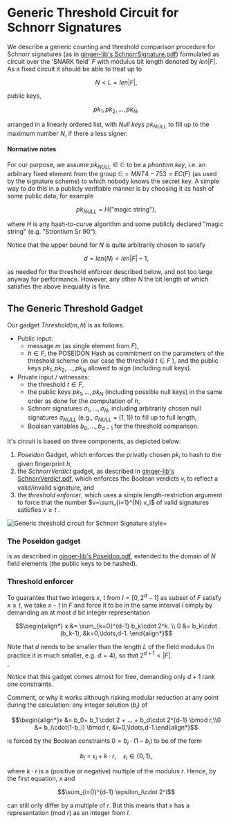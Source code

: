 # Generic Threshold Circuit for Schnorr Signatures

We describe a generic counting and threshold comparison procedure for Schnorr signatures (as in [ginger-lib's SchnorrSignature.pdf](https://github.com/HorizenOfficial/ginger-lib/blob/development/doc/SchnorrSignature.pdf)) formulated as circuit over the 'SNARK field' $F$ with modulus bit length denoted by $len|F|$. As a fixed circuit it should be able to treat up to
```math
N < L=len|F|,
```
public keys,
```math
pk_1,pk_2,\ldots, pk_N,
```
arranged in a linearly ordered list, with *Null keys* $pk_{NULL}$ to fill up to the maximum number $N$, if there a less signer. 

#### Normative notes

For our purpose, we assume  $pk_{NULL} \in \mathbb G$ to be a *phantom key*, i.e. an arbitrary fixed element from the group $\mathbb G= MNT4-753=EC(F)$  (as used by the signature scheme) to which nobody knows the secret key. A simple way to do this in a publicly verifiable manner is by choosing it as hash of some public data, for example
```math
pk_{NULL} = H(\text{"magic string")},
```
where $H$ is any hash-to-curve algorithm and some publicly declared "magic string" (e.g. $\text{"Strontium Sr 90"}$). 

Notice that the upper bound for  $N$ is quite arbitrarily chosen to satisfy
```math
d = len(N) < len|F|-1,
```
as needed for the threshold enforcer described below, and not too large anyway for performance. However, any other $N$ the bit length of which satisfies the above inequality is fine. 

## The Generic Threshold Gadget

Our gadget $Threshold(m,h)$ is as follows.

- Public input: 
  - message $m$ (as single element from $F$), 
  - $h\in F$, the POSEIDON Hash as commitment on the parameters of the threshold scheme (in our case the threshold $t\in F$ ), and the public keys $pk_1,pk_2,\ldots, pk_{N}$ allowed to sign (including null keys).
- Private input / witnesses:
  - the threshold $t\in F$, 
  - the public keys $pk_1,\ldots, pk_{N}$ (including possible null keys) in the same order as done for the computation of $h$,
  - Schnorr signatures $\sigma_1,\ldots,\sigma_{N}$, including arbitrarily chosen null signatures $\sigma_{NULL}$ (e.g., $\sigma_{NULL}$ = $(1,1)$) to fill up to full length,
  - Boolean variables $b_0,\ldots,b_{d-1}$ for the threshold comparison.

It's circuit is based on three components, as depicted below: 

1. *Poseidon* Gadget, which enforces the privatly chosen $pk_i$ to hash to the given fingerprint $h$, 
2. the $SchnorrVerdict$ gadget, as described in [ginger-lib's SchnorrVerdict.pdf](https://github.com/HorizenOfficial/ginger-lib/blob/development/doc/SchnorrVerdict.pdf), which enforces the Boolean verdicts $v_i$ to reflect a valid/invalid signature, and 
3. the *threshold enforcer*, which uses a simple length-restriction argument to force that the number $v=\sum_{i=1}^{N} v_i$ of valid signatures satisfies $v\geq t$ .

![Generic threshold circuit for Schnorr Signature style=](./pics/GenericThresholdCircuit-03.svg.png)

### The Poseidon gadget

is as described in [ginger-lib's Poseidon.pdf](https://github.com/HorizenOfficial/ginger-lib/blob/development/doc/Poseidon.pdf), extended to the domain of $N$ field elements (the public keys to be hashed).

### Threshold enforcer

To guarantee that two integers $x$, $t$ from $I=\left[0,2^d-1\right]$ as subset of $F$ satisfy  $x\geq t$, we take $x-t$ in $F$ and force it to be in the same interval $I$ simply by demanding an at most $d$ bit integer representation
```math
\begin{align*}
x &= \sum_{k=0}^{d-1} b_k\cdot 2^k.
\\
0 &= b_k\cdot (b_k-1), &k=0,\ldots,d-1. 
\end{align*}
```
Note that $d$ needs to be smaller than the length $L$ of the field modulus (In practice it is much smaller, e.g. $d=4$), so that $2^{d+1}< |F|$.

<img src="./pics/ThresholdEnforcer.svg.png" style="zoom:30%;" />

Notice that this gadget comes almost for free, demanding only $d+1$ rank one constraints.

Comment, or why it works although risking modular reduction at any point during the calculation: any integer solution $(b_i)$ of   
```math
\begin{align*}x &= b_0+ b_1 \cdot 2 + ... + b_d\cdot 2^{d-1} \bmod r,\\0 &= b_i\cdot(1-b_i) \bmod r, &i=0,\ldots,d-1.\end{align*}
```
is forced by the Boolean constraints $0=b_i\cdot(1-b_i)$ to be of the form 
```math
b_i = \epsilon_i + k\cdot r, \quad \epsilon_i\in\{0,1\},
```
where $k\cdot r$ is a (positive or negative) multiple of the modulus $r$. Hence, by the first equation, $x$ and 
```math
\sum_{i=0}^{d-1} \epsilon_i\cdot 2^i
```
can still only differ by a multiple of $r$. But this means that $x$ has a representation (mod $r$) as an integer from $I$. 











